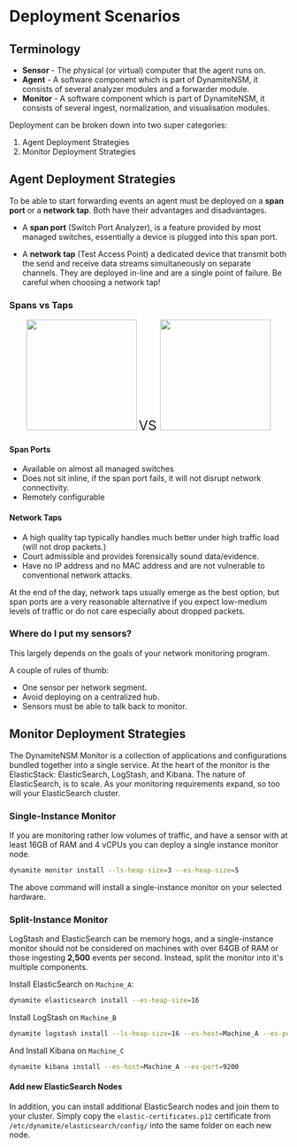 # Deployment Scenarios

## Terminology

- **Sensor** - The physical (or virtual) computer that the agent runs on.
- **Agent** - A software component which is part of DynamiteNSM, it consists of several analyzer modules and a forwarder module.
- **Monitor** - A software component which is part of DynamiteNSM, it consists of several ingest, normalization, and visualisation modules.

Deployment can be broken down into two super categories:

1. Agent Deployment Strategies
2. Monitor Deployment Strategies


## Agent Deployment Strategies

To be able to start forwarding events an agent must be deployed on a **span port** or a **network tap**. Both have their advantages and disadvantages. 

- A **span port** (Switch Port Analyzer), is a feature provided by most managed switches, essentially a device is plugged into this span port. 

- A **network tap** (Test Access Point) a dedicated device that transmit both the send and receive data streams simultaneously on separate channels. They are deployed in-line and are a single point of failure. Be careful when choosing a network tap!


### Spans vs Taps

<p align="center">
<img src="../../../img/span.png" width="200" height="auto">
<font size=5>  VS  </font>
<img src="../../../img/tap.png" width="200" height="auto">
</p>

#### Span Ports
- Available on almost all managed switches
- Does not sit inline, if the span port fails, it will not disrupt network connectivity.
- Remotely configurable

#### Network Taps
- A high quality tap typically handles much better under high traffic load (will not drop packets.)
- Court admissible and provides forensically sound data/evidence.
- Have no IP address and no MAC address and are not vulnerable to conventional network attacks.


At the end of the day, network taps usually emerge as the best option, but span ports are a very reasonable alternative if you expect low-medium levels of traffic or do not care especially about dropped packets.

### Where do I put my sensors?

This largely depends on the goals of your network monitoring program. 

A couple of rules of thumb:

- One sensor per network segment.
- Avoid deploying on a centralized hub.
- Sensors must be able to talk back to monitor.

## Monitor Deployment Strategies

The DynamiteNSM Monitor is a collection of applications and configurations bundled together into a single service. At the heart of the monitor is the ElasticStack: ElasticSearch, LogStash, and Kibana. The nature of ElasticSearch, is to scale. As your monitoring requirements expand, so too will your ElasticSearch cluster.

### Single-Instance Monitor

If you are monitoring rather low volumes of traffic, and have a sensor with at least 16GB of RAM and 4 vCPUs you can deploy a single instance monitor node.

```bash
dynamite monitor install --ls-heap-size=3 --es-heap-size=5
```

The above command will install a single-instance monitor on your selected hardware.

### Split-Instance Monitor

LogStash and ElasticSearch can be memory hogs, and a single-instance monitor should not be considered on machines with over 64GB of RAM or those ingesting **2,500** events per second. Instead, split the monitor into it's multiple components.

Install ElasticSearch on `Machine_A`:

```bash
dynamite elasticsearch install --es-heap-size=16
```

Install LogStash on `Machine_B`

```bash
dynamite logstash install --ls-heap-size=16 --es-host=Machine_A --es-port=9200
```

And Install Kibana on `Machine_C`

```bash
dynamite kibana install --es-host=Machine_A --es-port=9200
```

#### Add new ElasticSearch Nodes
In addition, you can install additional ElasticSearch nodes and join them to your cluster. Simply copy the `elastic-certificates.p12` certificate from `/etc/dynamite/elasticsearch/config/` into the same folder on each new node.